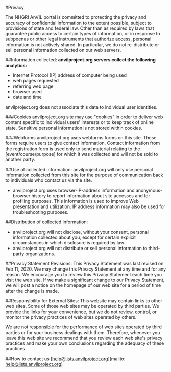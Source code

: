 #Privacy

The NHGRI AnVIL portal  is committed to protecting the privacy and accuracy of confidential information to the extent possible, subject to provisions of state and federal law. Other than as required by laws that guarantee public access to certain types of information, or in response to subpoenas or other legal instruments that authorize access, personal information is not actively shared. In particular, we do not re-distribute or sell personal information collected on our web servers.

##Information collected:
**anvilproject.org servers collect the following analytics:**
- Internet Protocol (IP) address of computer being used
- web pages requested
- referring web page
- browser used
- date and time

anvilproject.org does not associate this data to individual user identities.

###Cookies
anvilproject.org site may use "cookies" in order to deliver web content specific to individual users' interests or to keep track of online state. Sensitive personal information is not stored within cookies.

###Webforms
anvilproject.org uses webforms forms on this site. These forms require users to give contact information. Contact information from the registration form is used only to send material relating to the [event/course/purpose] for which it was collected and will not be sold to another party.

##Use of collected information:
anvilproject.org will only use personal information collected from this site for the purpose of communication back to individuals who contact us via the site.
- anvilproject.org uses browser-IP-address information and anonymous-browser history to report information about site accesses and for profiling purposes. This information is used to improve Web presentation and utilization. IP address information may also be used for troubleshooting purposes.

##Distribution of collected information:
- anvilproject.org will not disclose, without your consent, personal information collected about you, except for certain explicit circumstances in which disclosure is required by law.
- anvilproject.org will not distribute or sell personal information to third-party organizations.

##Privacy Statement Revisions:
This Privacy Statement was last revised on Feb 11, 2020. We may change this Privacy Statement at any time and for any reason. We encourage you to review this Privacy Statement each time you visit the web site.
If we make a significant change to our Privacy Statement, we will post a notice on the homepage of our web site for a period of time after the change is made.

##Responsibility for External Sites:
This website may contain links to other web sites. Some of those web sites may be operated by third parties. We provide the links for your convenience, but we do not review, control, or monitor the privacy practices of web sites operated by others.

We are not responsible for the performance of web sites operated by third parties or for your business dealings with them. Therefore, whenever you leave this web site we recommend that you review each web site's privacy practices and make your own conclusions regarding the adequacy of these practices.

##How to contact us
[help@lists.anvilproject.org](mailto: help@lists.anvilproject.org)
